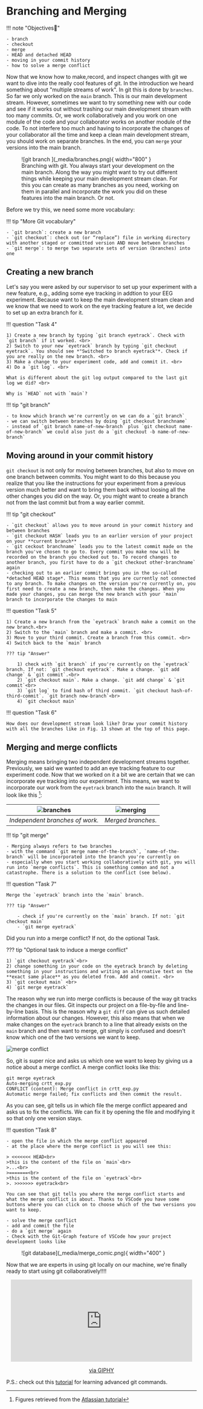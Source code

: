 # Branching and Merging

!!! note "Objectives📍"

    - branch
    - checkout
    - merge
    - HEAD and detached HEAD
    - moving in your commit history
    - how to solve a merge conflict

Now that we know how to make,record, and inspect changes with git we want to dive into the really cool features of git. In the introduction we heard something about "multiple streams of work". In git this is done by `branches`. So far we only worked on the `main` branch. This is our main development stream. However, sometimes we want to try something new with our code and see if it works out without trashing our main development stream with too many commits. Or, we work collaboratively and you work on one module of the code and your collaborator works on another module of the code. To not interfere too much and having to incorporate the changes of your collaborator all the time and keep a clean main development stream, you should work on separate branches. In the end, you can `merge` your versions into the main branch. 

<figure markdown="span">
  ![git branch ](_media/branches.png){ width="800" }
  <figcaption>Branching with git. You always start your development on the main branch. Along the way you might want to try out different things while keeping your main development stream clean. For this you can create as many branches as you need, working on them in parallel and incorporate the work you did on these features into the main branch. Or not.</figcaption>
</figure>


Before we try this, we need some more vocabulary:

!!! tip "More Git vocabulary"

    - `git branch`: create a new branch
    - `git checkout`: check out (or “replace”) file in working directory with another staged or committed version AND move between branches
    - `git merge`: to merge two separate sets of version (branches) into one

## Creating a new branch 

Let's say you were asked by our supervisor to set up your experiment with a new feature, e.g., adding some eye tracking in addtion to your EEG experiment. Because want to keep the main development stream clean and we know that we need to work on the eye tracking feature a lot, we decide to set up an extra branch for it. 

!!! question "Task 4"

    1) Create a new branch by typing `git branch eyetrack`. Check with `git branch` if it worked. <br>
    2) Switch to your new `eyetrack` branch by typing `git checkout eyetrack`. You should see *"Switched to branch eyetrack"*. Check if you are really on the new branch. <br>
    3) Make a change to your experiment code, add and commit it. <br>
    4) Do a `git log`. <br>

    What is different about the git log output compared to the last git log we did? <br>

    Why is `HEAD` not with `main`?


!!! tip "git branch"

    - to know which branch we're currently on we can do a `git branch`
    - we can switch between branches by doing `git checkout branchname`
    - instead of `git branch name-of-new-branch` plus `git checkout name-of-new-branch` we could also just do a `git checkout -b name-of-new-branch`


## Moving around in your commit history

`git checkout` is not only for moving between branches, but also to move on one branch between commits. You might want to do this because you realize that you like the instructions for your experiment from a previous version much better and want to bring them back without loosing all the other changes you did on the way. Or, you might want to create a branch not from the last commit but from a way earlier commit.

!!! tip "git checkout"

    - `git checkout` allows you to move around in your commit history and between branches
    - `git checkout HASH` leads you to an earlier version of your project on your **current branch**
    - `git ceckout branchname` leads you to the latest commit made on the branch you've chosen to go to. Every commit you make now will be recorded on the branch you checked out to. To record changes to another branch, you first have to do a `git checkout other-branchname` again
    - checking out to an earlier commit brings you in the so-called *detached HEAD stage*. This means that you are currently not connected to any branch. To make changes on the version you're currently on, you first need to create a new branch, then make the changes. When you made your changes, you can merge the new branch with your `main` branch to incorporate the changes to main 


!!! question "Task 5"

    1) Create a new branch from the `eyetrack` branch make a commit on the new branch.<br>
    2) Switch to the `main` branch and make a commit. <br>
    3) Move to your third commit. Create a branch from this commit. <br>
    4) Switch back to the `main` branch

    ??? tip "Answer"

        1) check with `git branch` if you're currently on the `eyetrack` branch. If not: `git checkout eyetrack`. Make a change. `git add change` & `git commit`.<br>
        2) `git checkout main`. Make a change. `git add change` & `git commit`<br>
        3) `git log` to find hash of third commit. `git checkout hash-of-third-commit`. `git branch new-branch`<br>
        4) `git checkout main`


!!! question "Task 6"

    How does our development stream look like? Draw your commit history with all the branches like in Fig. 13 shown at the top of this page. 

## Merging and merge conflicts

Merging means bringing two independent development streams together. Previously, we said we wanted to add an eye tracking feature to our experiment code. Now that we worked on it a bit we are certain that we can incorporate eye tracking into our experiment. This means, we want to incorporate our work from the `eyetrack` branch into the `main` branch. It will look like this [^1]: 

|![branches](_media/merge1.png)|![merging](_media/merge_commit.png)|
|:---:|:---:|
| *Independent branches of work.* | *Merged branches.* |

!!! tip "git merge"

    - Merging always refers to two branches
    - with the command `git merge name-of-the-branch`, `name-of-the-branch` will be incorporated into the branch you're currently on
    - especially when you start working collaboratively with git, you will run into `merge conflicts`. This is something common and not a catastrophe. There is a solution to the conflict (see below).


!!! question "Task 7"

    Merge the `eyetrack` branch into the `main` branch. 

    ??? tip "Answer"

        - check if you're currently on the `main` branch. If not: `git checkout main`
        - `git merge eyetrack`

Did you run into a merge conflict? If not, do the optional Task.

??? tip "Optional task to induce a merge conflict"

    1) `git checkout eyetrack`<br>
    2) change something in your code on the eyetrack branch by deleting something in your instructions and writing an alternative text on the **exact same place** as you deleted from. Add and commit. <br>
    3) `git ceckout main` <br>
    4) `git merge eyetrack`

The reason why we run into merge conflicts is because of the way git tracks the changes in our files. Git inspects our project on a file-by-file and line-by-line basis. This is the reason why a `git diff` can give us such detailed information about our changes. However, this also means that when we make changes on the `eyetrack` branch to a line that already exists on the `main` branch and then want to merge, git simply is confused and doesn't know which one of the two versions we want to keep. 

![merge conflict](_media/merge_conflict.png)

So, git is super nice and asks us which one we want to keep by giving us a notice about a merge conflict. A merge conflict looks like this: 

```
git merge eyetrack
Auto-merging crtt_exp.py
CONFLICT (content): Merge conflict in crtt_exp.py
Automatic merge failed; fix conflicts and then commit the result.
```

As you can see, git tells us in which file the merge conflict appeared and asks us to fix the conflicts. We can fix it by opening the file and modifying it so that only one version stays. 

!!! question "Task 8"

    - open the file in which the merge conflict appeared 
    - at the place where the merge conflict is you will see this:

    > <<<<<<< HEAD<br>
    >this is the content of the file on `main`<br>
    >...<br>
    >=======<br>
    >this is the content of the file on `eyetrack`<br>
    >. >>>>>>> eyetrack<br>

    You can see that git tells you where the merge conflict starts and what the merge conflict is about. Thanks to VSCode you have some buttons where you can click on to choose which of the two versions you want to keep.

    - solve the merge conflict
    - add and commit the file
    - do a `git merge` again
    - Check with the Git-Graph feature of VSCode how your project development looks like

<figure markdown="span">
  ![git database](_media/merge_comic.png){ width="400" }
</figure>

Now that we are experts in using git locally on our machine, we're finally ready to start using git collaboratively!!!!

<p align="center"><iframe src="https://giphy.com/embed/fxsqOYnIMEefC" width="480" height="217" frameBorder="0" class="giphy-embed" allowFullScreen></iframe><p><p align="center"><a href="https://giphy.com/gifs/well-done-fxsqOYnIMEefC">via GIPHY</a></p></p></p>

P.S.: check out this [tutorial](https://www.atlassian.com/git/tutorials/advanced-overview) for learning advanced git commands. 

[^1]: Figures retrieved from the [Atlassian tutorial](https://www.atlassian.com/git/tutorials/using-branches/git-merge)